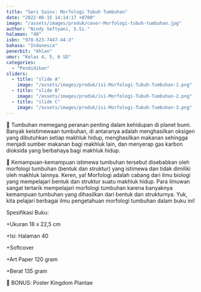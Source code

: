 ```yaml
---
title: "Seri Sains: Morfologi Tubuh Tumbuhan"
date: "2022-06-15 14:14:17 +0700"
image: "/assets/images/produk/cover-Morfologi-tubuh-tumbuhan.jpg"
author: "Nindy Seftyani, S.Si."
halaman: "40"
isbn: "978-623-7447-44-3"
bahasa: "Indonesia"
penerbit: "Ahlan"
umur: "Kelas 4, 5, 6 SD"
categories: 
  - "Pendidikan"
sliders: 
  - title: "slide A"
    image: "/assets/images/produk/isi-Morfologi-Tubuh-Tumbuhan-1.png"
  - title: "slide B"
    image: "/assets/images/produk/isi-Morfologi-Tubuh-Tumbuhan-2.png"
  - title: "slide C"
    image: "/assets/images/produk/isi-Morfologi-Tubuh-Tumbuhan-3.png"
---
```


🌱 Tumbuhan memegang peranan penting dalam kehidupan di planet bumi. Banyak keistimewaan tumbuhan, di antaranya adalah menghasilkan oksigen yang dibutuhkan setiap makhluk hidup, menghasilkan makanan sehingga menjadi sumber makanan bagi makhluk lain, dan menyerap gas karbon dioksida yang berbahaya bagi makhluk hidup. 

🌱 Kemampuan-kemampuan istimewa tumbuhan tersebut disebabkan oleh morfologi tumbuhan (bentuk dan struktur) yang istimewa dan tidak dimiliki oleh makhluk lainnya. Keren, ya! Morfologi adalah cabang dari ilmu biologi yang mempelajari bentuk dan struktur suatu makhluk hidup. Para ilmuwan sangat tertarik mempelajari morfologi tumbuhan karena banyaknya kemampuan tumbuhan yang dihasilkan dari bentuk dan strukturnya. Yuk, kita pelajari berbagai ilmu pengetahuan morfologi tumbuhan dalam buku ini!


Spesifikasi Buku:

+Ukuran 18 x 22,5 cm 

+Isi: Halaman 40

+Softcover

+Art Paper 120 gram

+Berat 135 gram

🎊 BONUS: Poster Kingdom Plantae


